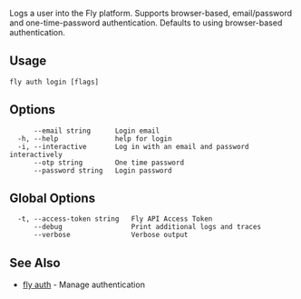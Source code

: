 Logs a user into the Fly platform. Supports browser-based,
email/password and one-time-password authentication. Defaults to using
browser-based authentication.


## Usage
~~~
fly auth login [flags]
~~~

## Options

~~~
      --email string      Login email
  -h, --help              help for login
  -i, --interactive       Log in with an email and password interactively
      --otp string        One time password
      --password string   Login password
~~~

## Global Options

~~~
  -t, --access-token string   Fly API Access Token
      --debug                 Print additional logs and traces
      --verbose               Verbose output
~~~

## See Also

* [fly auth](/docs/flyctl/auth/)	 - Manage authentication

